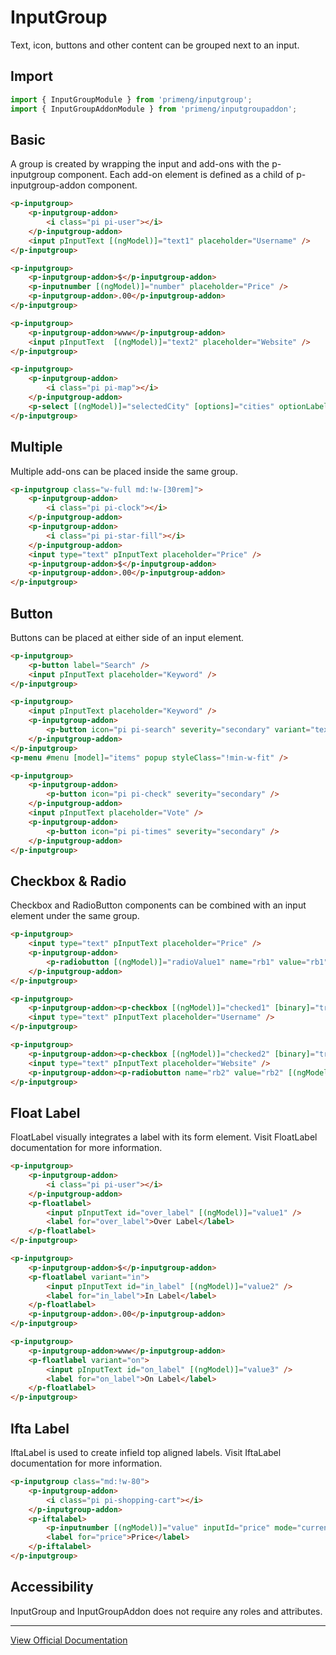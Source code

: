 # InputGroup

Text, icon, buttons and other content can be grouped next to an input.

## Import

```typescript
import { InputGroupModule } from 'primeng/inputgroup';
import { InputGroupAddonModule } from 'primeng/inputgroupaddon';
```

## Basic

A group is created by wrapping the input and add-ons with the p-inputgroup component. Each add-on element is defined as a child of p-inputgroup-addon component.

```html
<p-inputgroup>
    <p-inputgroup-addon>
        <i class="pi pi-user"></i>
    </p-inputgroup-addon>
    <input pInputText [(ngModel)]="text1" placeholder="Username" />
</p-inputgroup>

<p-inputgroup>
    <p-inputgroup-addon>$</p-inputgroup-addon>
    <p-inputnumber [(ngModel)]="number" placeholder="Price" />
    <p-inputgroup-addon>.00</p-inputgroup-addon>
</p-inputgroup>

<p-inputgroup>
    <p-inputgroup-addon>www</p-inputgroup-addon>
    <input pInputText  [(ngModel)]="text2" placeholder="Website" />
</p-inputgroup>

<p-inputgroup>
    <p-inputgroup-addon>
        <i class="pi pi-map"></i>
    </p-inputgroup-addon>
    <p-select [(ngModel)]="selectedCity" [options]="cities" optionLabel="name" placeholder="City" />
</p-inputgroup>
```

## Multiple

Multiple add-ons can be placed inside the same group.

```html
<p-inputgroup class="w-full md:!w-[30rem]">
    <p-inputgroup-addon>
        <i class="pi pi-clock"></i>
    </p-inputgroup-addon>
    <p-inputgroup-addon>
        <i class="pi pi-star-fill"></i>
    </p-inputgroup-addon>
    <input type="text" pInputText placeholder="Price" />
    <p-inputgroup-addon>$</p-inputgroup-addon>
    <p-inputgroup-addon>.00</p-inputgroup-addon>
</p-inputgroup>
```

## Button

Buttons can be placed at either side of an input element.

```html
<p-inputgroup>
    <p-button label="Search" />
    <input pInputText placeholder="Keyword" />
</p-inputgroup>

<p-inputgroup>
    <input pInputText placeholder="Keyword" />
    <p-inputgroup-addon>
        <p-button icon="pi pi-search" severity="secondary" variant="text" (click)="menu.toggle($event)" />
    </p-inputgroup-addon>
</p-inputgroup>
<p-menu #menu [model]="items" popup styleClass="!min-w-fit" />

<p-inputgroup>
    <p-inputgroup-addon>
        <p-button icon="pi pi-check" severity="secondary" />
    </p-inputgroup-addon>
    <input pInputText placeholder="Vote" />
    <p-inputgroup-addon>
        <p-button icon="pi pi-times" severity="secondary" />
    </p-inputgroup-addon>
</p-inputgroup>
```

## Checkbox & Radio

Checkbox and RadioButton components can be combined with an input element under the same group.

```html
<p-inputgroup>
    <input type="text" pInputText placeholder="Price" />
    <p-inputgroup-addon>
        <p-radiobutton [(ngModel)]="radioValue1" name="rb1" value="rb1"/>
    </p-inputgroup-addon>
</p-inputgroup>

<p-inputgroup>
    <p-inputgroup-addon><p-checkbox [(ngModel)]="checked1" [binary]="true"/></p-inputgroup-addon>
    <input type="text" pInputText placeholder="Username" />
</p-inputgroup>

<p-inputgroup>
    <p-inputgroup-addon><p-checkbox [(ngModel)]="checked2" [binary]="true"/></p-inputgroup-addon>
    <input type="text" pInputText placeholder="Website" />
    <p-inputgroup-addon><p-radiobutton name="rb2" value="rb2" [(ngModel)]="category"/></p-inputgroup-addon>
</p-inputgroup>
```

## Float Label

FloatLabel visually integrates a label with its form element. Visit FloatLabel documentation for more information.

```html
<p-inputgroup>
    <p-inputgroup-addon>
        <i class="pi pi-user"></i>
    </p-inputgroup-addon>
    <p-floatlabel>
        <input pInputText id="over_label" [(ngModel)]="value1" />
        <label for="over_label">Over Label</label>
    </p-floatlabel>
</p-inputgroup>

<p-inputgroup>
    <p-inputgroup-addon>$</p-inputgroup-addon>
    <p-floatlabel variant="in">
        <input pInputText id="in_label" [(ngModel)]="value2" />
        <label for="in_label">In Label</label>
    </p-floatlabel>
    <p-inputgroup-addon>.00</p-inputgroup-addon>
</p-inputgroup>

<p-inputgroup>
    <p-inputgroup-addon>www</p-inputgroup-addon>
    <p-floatlabel variant="on">
        <input pInputText id="on_label" [(ngModel)]="value3" />
        <label for="on_label">On Label</label>
    </p-floatlabel>
</p-inputgroup>
```

## Ifta Label

IftaLabel is used to create infield top aligned labels. Visit IftaLabel documentation for more information.

```html
<p-inputgroup class="md:!w-80">
    <p-inputgroup-addon>
        <i class="pi pi-shopping-cart"></i>
    </p-inputgroup-addon>
    <p-iftalabel>
        <p-inputnumber [(ngModel)]="value" inputId="price" mode="currency" currency="USD" locale="en-US" />
        <label for="price">Price</label>
    </p-iftalabel>
</p-inputgroup>
```

## Accessibility

InputGroup and InputGroupAddon does not require any roles and attributes.

---

[View Official Documentation](https://primeng.org/inputgroup)
